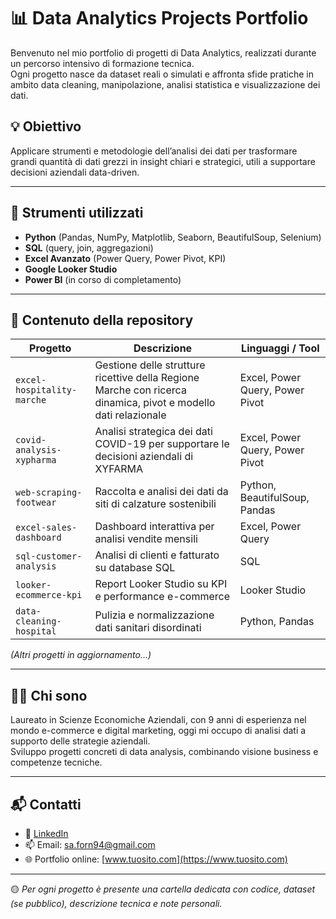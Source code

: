 # 📊 Data Analytics Projects Portfolio

Benvenuto nel mio portfolio di progetti di Data Analytics, realizzati durante un percorso intensivo di formazione tecnica.  
Ogni progetto nasce da dataset reali o simulati e affronta sfide pratiche in ambito data cleaning, manipolazione, analisi statistica e visualizzazione dei dati.

## 💡 Obiettivo
Applicare strumenti e metodologie dell’analisi dei dati per trasformare grandi quantità di dati grezzi in insight chiari e strategici, utili a supportare decisioni aziendali data-driven.

---

## 🧰 Strumenti utilizzati
- **Python** (Pandas, NumPy, Matplotlib, Seaborn, BeautifulSoup, Selenium)
- **SQL** (query, join, aggregazioni)
- **Excel Avanzato** (Power Query, Power Pivot, KPI)
- **Google Looker Studio**
- **Power BI** (in corso di completamento)

---

## 📁 Contenuto della repository

| Progetto | Descrizione | Linguaggi / Tool |
|---------|-------------|------------------|
| `excel-hospitality-marche` | Gestione delle strutture ricettive della Regione Marche con ricerca dinamica, pivot e modello dati relazionale | Excel, Power Query, Power Pivot |
| `covid-analysis-xypharma` | Analisi strategica dei dati COVID-19 per supportare le decisioni aziendali di XYFARMA | Excel, Power Query, Power Pivot |
| `web-scraping-footwear` | Raccolta e analisi dei dati da siti di calzature sostenibili | Python, BeautifulSoup, Pandas |
| `excel-sales-dashboard` | Dashboard interattiva per analisi vendite mensili | Excel, Power Query |
| `sql-customer-analysis` | Analisi di clienti e fatturato su database SQL | SQL |
| `looker-ecommerce-kpi` | Report Looker Studio su KPI e performance e-commerce | Looker Studio |
| `data-cleaning-hospital` | Pulizia e normalizzazione dati sanitari disordinati | Python, Pandas |


*(Altri progetti in aggiornamento…)*

---

## 👨‍💻 Chi sono

Laureato in Scienze Economiche Aziendali, con 9 anni di esperienza nel mondo e-commerce e digital marketing, oggi mi occupo di analisi dati a supporto delle strategie aziendali.  
Sviluppo progetti concreti di data analysis, combinando visione business e competenze tecniche.

---

## 📬 Contatti

- 🔗 [LinkedIn](https://www.linkedin.com/in/salvatore-fornaro/)
- 📫 Email: sa.forn94@gmail.com
- 🌐 Portfolio online: [www.tuosito.com](https://www.tuosito.com)

---

🟡 *Per ogni progetto è presente una cartella dedicata con codice, dataset (se pubblico), descrizione tecnica e note personali.*

